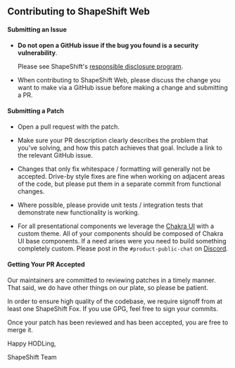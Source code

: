 ## Contributing to ShapeShift Web

#### Submitting an Issue

- **Do not open a GitHub issue if the bug you found is a security
  vulnerability**.

  Please see ShapeShift's [responsible disclosure program](https://corp.shapeshift.io/responsible-disclosure-program/).

- When contributing to ShapeShift Web, please discuss the change you want to make via
  a GitHub issue before making a change and submitting a PR.

#### Submitting a Patch

- Open a pull request with the patch.

- Make sure your PR description clearly describes the problem that you've
  solving, and how this patch achieves that goal. Include a link to the
  relevant GitHub issue.

- Changes that only fix whitespace / formatting will generally not be
  accepted. Drive-by style fixes are fine when working on adjacent areas of
  the code, but please put them in a separate commit from functional changes.

- Where possible, please provide unit tests / integration tests that
  demonstrate new functionality is working.
  
- For all presentational components we leverage the [Chakra UI](https://chakra-ui.com/) with a custom theme. All of your components should be composed of Chakra UI base components. 
If a need arises were you need to build something completely custom. Please post in the `#product-public-chat` on [Discord](https://discord.gg/shapeshift).

#### Getting Your PR Accepted

Our maintainers are committed to reviewing patches in a timely manner. That
said, we do have other things on our plate, so please be patient.

In order to ensure high quality of the codebase, we require signoff from at
least one ShapeShift Fox. If you use GPG, feel free to sign your commits.

Once your patch has been reviewed and has been accepted, you are free to merge it.

Happy HODLing,

ShapeShift Team
